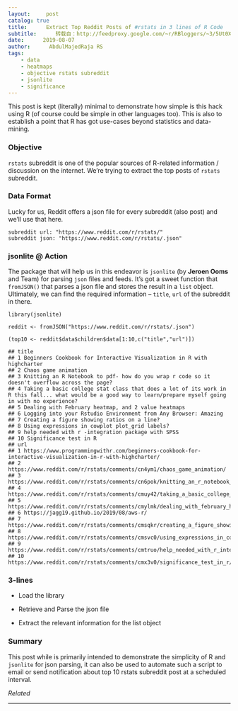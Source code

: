 ```yaml
---
layout:     post
catalog: true
title:      Extract Top Reddit Posts of #rstats in 3 lines of R Code
subtitle:      转载自：http://feedproxy.google.com/~r/RBloggers/~3/5Ut0XzWL5vk/
date:      2019-08-07
author:      AbdulMajedRaja RS
tags:
    - data
    - heatmaps
    - objective rstats subreddit
    - jsonlite
    - significance
---
```






This post is kept (literally) minimal to demonstrate how simple is this hack using R (of course could be simple in other languages too). This is also to establish a point that R has got use-cases beyond statistics and data-mining.

### Objective

`rstats` subreddit is one of the popular sources of R-related information / discussion on the internet. We’re trying to extract the top posts of `rstats` subreddit.

### Data Format

Lucky for us, Reddit offers a json file for every subreddit (also post) and we’ll use that here.

```
subreddit url: "https://www.reddit.com/r/rstats/"
subreddit json: "https://www.reddit.com/r/rstats/.json"
```

### jsonlite @ Action

The package that will help us in this endeavor is `jsonlite` (by **Jeroen Ooms** and Team) for parsing `json` files and feeds. It’s got a sweet function that `fromJSON()` that parses a json file and stores the result in a `list` object. Ultimately, we can find the required information – `title`, `url` of the subreddit in there.

```
library(jsonlite)

reddit <- fromJSON("https://www.reddit.com/r/rstats/.json")

(top10 <- reddit$data$children$data[1:10,c("title","url")])
```

```
## title
## 1 Beginners Cookbook for Interactive Visualization in R with highcharter
## 2 Chaos game animation
## 3 Knitting an R Notebook to pdf- how do you wrap r code so it doesn't overflow across the page?
## 4 Taking a basic college stat class that does a lot of its work in R this fall... what would be a good way to learn/prepare myself going in with no experience?
## 5 Dealing with February heatmap, and 2 value heatmaps
## 6 Logging into your Rstudio Environment from Any Browser: Amazing
## 7 Creating a figure showing ratios on a line?
## 8 Using expressions in cowplot plot_grid labels?
## 9 help needed with r -integration package with SPSS
## 10 Significance test in R
## url
## 1 https://www.programmingwithr.com/beginners-cookbook-for-interactive-visualization-in-r-with-highcharter/
## 2 https://www.reddit.com/r/rstats/comments/cn4ym1/chaos_game_animation/
## 3 https://www.reddit.com/r/rstats/comments/cn6pok/knitting_an_r_notebook_to_pdf_how_do_you_wrap_r/
## 4 https://www.reddit.com/r/rstats/comments/cmuy42/taking_a_basic_college_stat_class_that_does_a_lot/
## 5 https://www.reddit.com/r/rstats/comments/cmylmk/dealing_with_february_heatmap_and_2_value_heatmaps/
## 6 https://jagg19.github.io/2019/08/aws-r/
## 7 https://www.reddit.com/r/rstats/comments/cmsqkr/creating_a_figure_showing_ratios_on_a_line/
## 8 https://www.reddit.com/r/rstats/comments/cmsvc0/using_expressions_in_cowplot_plot_grid_labels/
## 9 https://www.reddit.com/r/rstats/comments/cmtruo/help_needed_with_r_integration_package_with_spss/
## 10 https://www.reddit.com/r/rstats/comments/cmx3v0/significance_test_in_r/
```

### 3-lines

- Load the library

- Retrieve and Parse the json file

- Extract the relevant information for the list object


### Summary

This post while is primarily intended to demonstrate the simplicity of R and `jsonlite` for json parsing, it can also be used to automate such a script to email or send notification about top 10 rstats subreddit post at a scheduled interval.


*Related*






---
